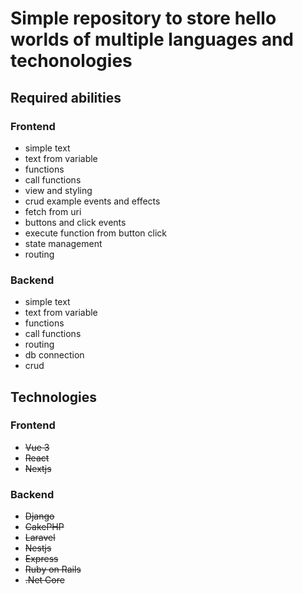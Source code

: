 # Simple repository to store hello worlds of multiple languages and techonologies

## Required abilities
### Frontend
- simple text
- text from variable
- functions
- call functions
- view and styling
- crud example events and effects
- fetch from uri
- buttons and click events
- execute function from button click
- state management
- routing

### Backend
- simple text
- text from variable
- functions
- call functions
- routing
- db connection
- crud

## Technologies
### Frontend
- ~~Vue 3~~
- ~~React~~
- ~~Nextjs~~

### Backend
- ~~Django~~
- ~~CakePHP~~
- ~~Laravel~~
- ~~Nestjs~~
- ~~Express~~
- ~~Ruby on Rails~~
- ~~.Net Core~~